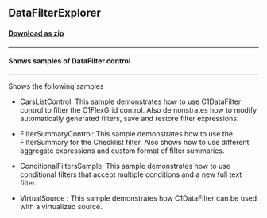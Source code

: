 ## DataFilterExplorer
#### [Download as zip](https://grapecity.github.io/DownGit/#/home?url=https://github.com/GrapeCity/ComponentOne-WinUI-Samples/tree/master/NET_8/DataFilter/DataFilterExplorer)
____
#### Shows samples of DataFilter control
____
Shows the following samples

* CarsListControl: This sample demonstrates how to use C1DataFilter control to filter the C1FlexGrid control. Also demonstrates how to modify automatically generated filters, save and restore filter expressions.


* FilterSummaryControl: This sample demonstrates how to use the FilterSummary for the Checklist filter. Also shows how to use different aggregate expressions and custom format of filter summaries.


* ConditionalFiltersSample: This sample demonstrates how to use conditional filters that accept multiple conditions and a new full text filter.


* VirtualSource : This sample demonstrates how C1DataFilter can be used with a virtualized source.

